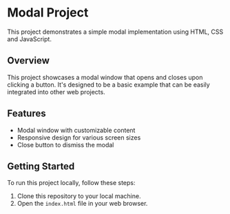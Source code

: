 # Modal Project
This project demonstrates a simple modal implementation using HTML, CSS and JavaScript.

## Overview
This project showcases a modal window that opens and closes upon clicking a button. 
It's designed to be a basic example that can be easily integrated into other web projects.

## Features
- Modal window with customizable content
- Responsive design for various screen sizes
- Close button to dismiss the modal

## Getting Started
To run this project locally, follow these steps:

1. Clone this repository to your local machine.
2. Open the `index.html` file in your web browser.
